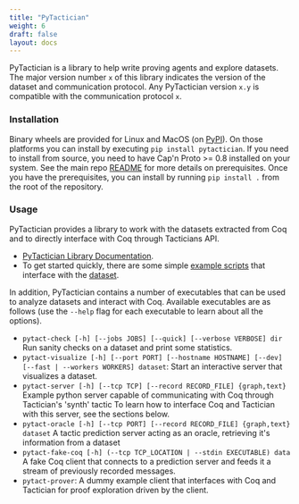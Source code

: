 ```yaml
---
title: "PyTactician"
weight: 6
draft: false
layout: docs
---
```


PyTactician is a library to help write proving agents and explore datasets.
The major version number `x` of this library
indicates the version of the dataset and communication protocol. Any PyTactician
version `x.y` is compatible with the communication protocol `x`.

### Installation

Binary wheels are provided for Linux and MacOS (on
[PyPI](https://pypi.org/project/pytactician)). On those platforms you can
install by executing `pip install pytactician`. If you need to install from
source, you need to have Cap'n Proto >= 0.8 installed on your system. See the
main repo
[README](https://github.com/coq-tactician/coq-tactician-api#prerequisites) for
more details on prerequisites. Once you have the prerequisites, you can install
by running `pip install .` from the root of the repository.

### Usage

PyTactician provides a library to work with the datasets extracted from Coq and
to directly interface with Coq through Tacticians API.
- [PyTactician Library Documentation](https://coq-tactician.github.io/api/pytactician-pdoc).
- To get started quickly, there are some simple [example
  scripts](https://coq-tactician.github.io/api/pytactician-pdoc/pytact/scripts.html)
  that interface with the [dataset](../datasets).

In addition, PyTactician contains a number of executables that can be used to
analyze datasets and interact with Coq. Available executables are as follows
(use the `--help` flag for each executable to learn about all the options).

- `pytact-check [-h] [--jobs JOBS] [--quick] [--verbose VERBOSE] dir`
   Run sanity checks on a dataset and print some statistics.
- `pytact-visualize [-h] [--port PORT] [--hostname HOSTNAME] [--dev] [--fast | --workers WORKERS] dataset`:
   Start an interactive server that visualizes a dataset.
- `pytact-server [-h] [--tcp TCP] [--record RECORD_FILE] {graph,text}`
  Example python server capable of communicating with Coq through Tactician's 'synth' tactic
  To learn how to interface Coq and Tactician with this server, see the sections below.
- `pytact-oracle [-h] [--tcp PORT] [--record RECORD_FILE] {graph,text} dataset`
  A tactic prediction server acting as an oracle, retrieving it's information from a dataset
- `pytact-fake-coq [-h] (--tcp TCP_LOCATION | --stdin EXECUTABLE) data`
  A fake Coq client that connects to a prediction server and feeds it a stream of previously recorded messages.
- `pytact-prover`: A dummy example client that interfaces with Coq and Tactician for proof exploration
  driven by the client.
